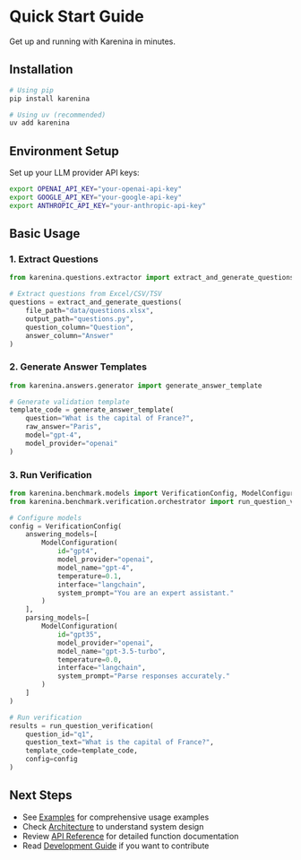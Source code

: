 # Quick Start Guide

Get up and running with Karenina in minutes.

## Installation

```bash
# Using pip
pip install karenina

# Using uv (recommended)
uv add karenina
```

## Environment Setup

Set up your LLM provider API keys:

```bash
export OPENAI_API_KEY="your-openai-api-key"
export GOOGLE_API_KEY="your-google-api-key"
export ANTHROPIC_API_KEY="your-anthropic-api-key"
```

## Basic Usage

### 1. Extract Questions

```python
from karenina.questions.extractor import extract_and_generate_questions

# Extract questions from Excel/CSV/TSV
questions = extract_and_generate_questions(
    file_path="data/questions.xlsx",
    output_path="questions.py",
    question_column="Question",
    answer_column="Answer"
)
```

### 2. Generate Answer Templates

```python
from karenina.answers.generator import generate_answer_template

# Generate validation template
template_code = generate_answer_template(
    question="What is the capital of France?",
    raw_answer="Paris",
    model="gpt-4",
    model_provider="openai"
)
```

### 3. Run Verification

```python
from karenina.benchmark.models import VerificationConfig, ModelConfiguration
from karenina.benchmark.verification.orchestrator import run_question_verification

# Configure models
config = VerificationConfig(
    answering_models=[
        ModelConfiguration(
            id="gpt4",
            model_provider="openai",
            model_name="gpt-4",
            temperature=0.1,
            interface="langchain",
            system_prompt="You are an expert assistant."
        )
    ],
    parsing_models=[
        ModelConfiguration(
            id="gpt35",
            model_provider="openai",
            model_name="gpt-3.5-turbo",
            temperature=0.0,
            interface="langchain",
            system_prompt="Parse responses accurately."
        )
    ]
)

# Run verification
results = run_question_verification(
    question_id="q1",
    question_text="What is the capital of France?",
    template_code=template_code,
    config=config
)
```

## Next Steps

- See [Examples](examples.md) for comprehensive usage examples
- Check [Architecture](architecture.md) to understand system design
- Review [API Reference](api-reference.md) for detailed function documentation
- Read [Development Guide](development.md) if you want to contribute
